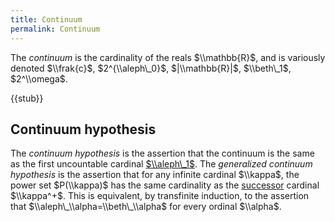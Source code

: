 ```yaml
---
title: Continuum
permalink: Continuum
---
```



The *continuum* is the cardinality of the reals $\\mathbb{R}$, and is variously denoted $\\frak{c}$, $2^{\\aleph\_0}$, $|\\mathbb{R}|$, $\\beth\_1$, $2^\\omega$.

{{stub}}

## Continuum hypothesis

The *continuum hypothesis* is the assertion that the continuum is the same as the first uncountable cardinal [$\\aleph\_1$](Aleph_one "Aleph one"). The *generalized continuum hypothesis* is the assertion that for any infinite cardinal $\\kappa$, the power set $P(\\kappa)$ has the same cardinality as the [successor](Successor "Successor") cardinal $\\kappa^+$. This is equivalent, by transfinite induction, to the assertion that $\\aleph\_\\alpha=\\beth\_\\alpha$ for every ordinal $\\alpha$.
